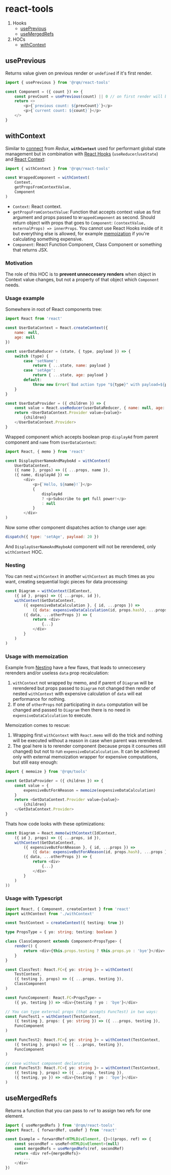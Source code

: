 # react-tools
1. Hooks
   * [usePrevious](#useprevious)
   * [useMergedRefs](#usemergedrefs)
2. HOCs
   * [withContext](#withcontext)

## usePrevious
Returns value given on previous render or `undefined` if it's first render.

```js
import { usePrevious } from '@rqm/react-tools'

const Component = ({ count }) => {
	const prevCount = usePrevious(count) || 0 // on first render will be 0
	return <>
		<p>{`previous count: ${prevCount}`}</p>
		<p>{`current count: ${count}`}</p>
	</>
}
```

## withContext
Similar to [connect](https://react-redux.js.org/using-react-redux/connect-mapstate) from *Redux*, **`withContext`** used  for performant global state management but in combination with [React Hooks](https://reactjs.org/docs/hooks-intro.html) (`useReducer`/`useState`) and [React Context](https://reactjs.org/docs/context.html):

```js
import { withContext } from '@rqm/react-tools'

const WrappedComponent = withContext(
	Context,
	getPropsFromContextValue,
	Component
)
```
* `Context`: React context.
* `getPropsFromContextValue`: Function that accepts context value as first argument and props passed to `WrappedComponent` as second. Should return object with props that goes to `Component`: `(contextValue, externalProps) => innerProps`. You cannot use React Hooks inside of it but everything else is allowed, for example [memoization](#usage-with-memoization) if you're calculating something expensive.
* `Component`: React Function Component, Class Component or something that returns JSX.

### Motivation
The role of this HOC is to **prevent unneccesery renders** when object in Context value changes, but not a property of that object which `Component` needs.

### Usage example

Somewhere in root of React components tree:
```js
import React from 'react'

const UserDataContext = React.createContext({
	name: null,
	age: null
})

const userDataReducer = (state, { type, payload }) => {
	switch (type) {
		case 'setName':
			return { ...state, name: payload }
		case 'setAge':
			return { ...state, age: payload }
		default:
			throw new Error(`Bad action type "${type}" with payload=${payload} in userDataReducer.`)
	}
}

const UserDataProvider = ({ children }) => {
	const value = React.useReducer(userDataReducer, { name: null, age: false })
	return <UserDataContext.Provider value={value}>
		{children}
	</UserDataContext.Provider>
}
```
Wrapped component which accepts boolean prop `displayAd` from parent component and `name` from 	`UserDataContext`:
```js
import React, { memo } from 'react'

const DisplayUserNameAndMaybeAd = withContext(
	UserDataContext,
	({ name }, props) => ({ ...props, name }),
	({ name, displayAd }) => 
		<div>
			<p>{`Hello, ${name}!`}</p>
			{
				displayAd 
				? <p>Subscribe to get full power!</p>
				: null
			}
		</div>
)
```
Now some other component dispatches action to change user age:
```js
dispatch({ type: 'setAge', payload: 20 })
```
And `DisplayUserNameAndMaybeAd` component will not be rerendered, only `withContext` HOC.

### Nesting
You can nest `withContext` in another `withContext` as much times as you want, creating sequential logic pieces for data processing:
```js
const Diagram = withContext(IdContext,
	({ id }, props) => ({ ...props, id }),
	withContext(GetDataContext,
		({ expensiveDataCalculation }, { id, ...props }) => 
			({ data: expensiveDataCalculation(id, props.hash), ...props }),
		({ data, ...otherProps }) => {
			return <div>
				{...}
			</div>
		}
	)
)
```

### Usage with memoization
Example from [Nesting](#nesting) have a few flaws, that leads to unneccesery rerenders and/or useless `data` prop recalculation:
1. `withContext` not wrapped by memo, and if parent of `Diagram` will be rerendered but props passed to `Diagram` not changed then render of nested `withContext` with expensive calculation of `data` will eat performance for nothing.
2. If one of `otherProps` not participating in `data` computation will be changed and passed to `Diagram` then there is no need in `expensiveDataCalculation` to execute.

Memoization comes to rescue:
1. Wrapping first `withContext` with `React.memo` will do the trick and nothing will be executed without a reason in case when parent was rerendered.
2. The goal here is to rerender component (because props it consumes still changed) but not to run `expensiveDataCalculation`. It can be achieved only with external memoization wrapper for expensive computations, but still easy enough:
```js
import { memoize } from '@rqm/tools'

const GetDataProvider = ({ children }) => {
	const value = {
		expensiveButForAReason = memoize(expensiveDataCalculation)
	}
	return <GetDataContext.Provider value={value}>
		{children}
	</GetDataContext.Provider>
}
```
Thats how code looks with these optimizations:
```js
const Diagram = React.memo(withContext(IdContext,
	({ id }, props) => ({ ...props, id }),
	withContext(GetDataContext,
		({ expensiveButForAReason }, { id, ...props }) => 
			({ data: expensiveButForAReason(id, props.hash), ...props }),
		({ data, ...otherProps }) => {
			return <div>
				{...}
			</div>
		}
	)
))
```


### Usage with Typescript

```ts
import React, { Component, createContext } from 'react'
import withContext from './withContext'

const TestContext = createContext({ testing: true })

type PropsType = { yo: string; testing: boolean }

class ClassComponent extends Component<PropsType> {
	render() {
		return <div>{this.props.testing ? this.props.yo : 'bye'}</div>
	}
}

const ClassTest: React.FC<{ yo: string }> = withContext(
	TestContext,
	({ testing }, props) => ({ ...props, testing }),
	ClassComponent
)

const FuncComponent: React.FC<PropsType> = 
	({ yo, testing }) => <div>{testing ? yo : 'bye'}</div>

// You can type external props (that accepts FuncTest) in two ways:
const FuncTest1 = withContext(TestContext,
	({ testing }, props: { yo: string }) => ({ ...props, testing }),
	FuncComponent
)

const FuncTest2: React.FC<{ yo: string }> = withContext(TestContext,
	({ testing }, props) => ({ ...props, testing }),
	FuncComponent
)

// case without component declaration
const FuncTest3: React.FC<{ yo: string }> = withContext(TestContext,
	({ testing }, props) => ({ ...props, testing }),
	({ testing, yo }) => <div>{testing ? yo : 'bye'}</div>
)
```

## useMergedRefs
Returns a function that you can pass to `ref` to assign two refs for one element.

```js
import { useMergedRefs } from '@rqm/react-tools'
import React, { forwardRef, useRef } from 'react'

const Example = forwardRef<HTMLDivElement, {}>((props, ref) => {
	const secondRef = useRef<HTMLDivElement>(null)
	const mergedRefs = useMergedRefs(ref, secondRef)
	return <div ref={mergedRefs}>
		...
	</div>
})
```